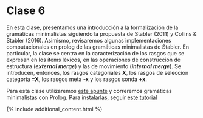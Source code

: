 # Clase 6

En esta clase, presentamos una introducción a la formalización de la gramáticas minimalistas siguiendo la propuesta de Stabler (2011) y Collins & Stabler (2016). Asimismo, revisaremos algunas implementaciones computacionales en prolog de las gramáticas minimalistas de Stabler. En particular, la clase se centra en la caracterización de los rasgos que se expresan en los ítems léxicos, en las operaciones de construcción de estructura (**_external merge_**) y las de movimiento (**_internal merge_**). Se introducen, entonces, los rasgos categoriales **X**, los rasgos de selección categoria **=X**, los rasgos meta **-x**  y los rasgos sonda **+x**. 


Para esta clase utilizaremos [este apunte](handout.pdf) y correremos gramáticas minimalistas con Prolog. Para instalarlas, seguir [este tutorial](./ParserMinimalistaStabler1/instructions.md)

{% include additional_content.html %}
